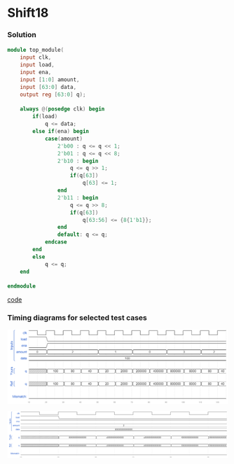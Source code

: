 # Shift18
### Solution
```Verilog
module top_module(
    input clk,
    input load,
    input ena,
    input [1:0] amount,
    input [63:0] data,
    output reg [63:0] q); 
    
    always @(posedge clk) begin
        if(load)
            q <= data;
        else if(ena) begin
            case(amount)
                2'b00 : q <= q << 1;
                2'b01 : q <= q << 8;
                2'b10 : begin
                    q <= q >> 1;
                    if(q[63])
                        q[63] <= 1;
                end
                2'b11 : begin
                    q <= q >> 8;
                    if(q[63])
                        q[63:56] <= {8{1'b1}};
                end
                default: q <= q;
            endcase
        end
        else
            q <= q;
    end

endmodule
```
[code](./109.v)

### Timing diagrams for selected test cases
![result_1](./result_1.png)

![result_2](./result_2.png)
